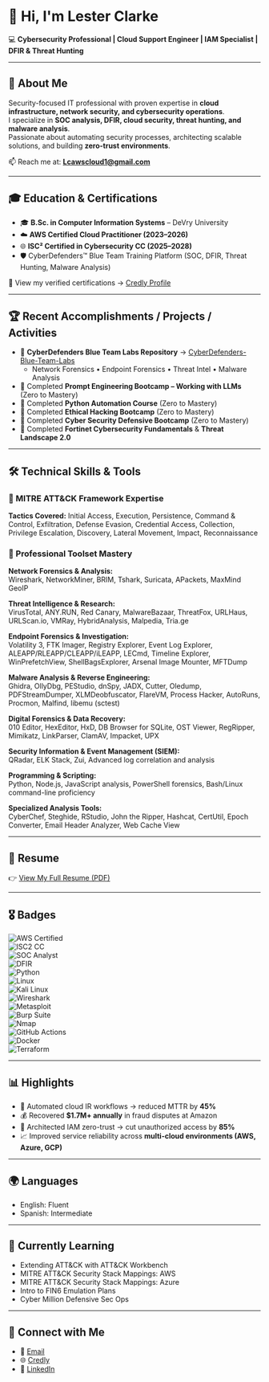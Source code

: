# 👋 Hi, I'm Lester Clarke  

💻 **Cybersecurity Professional | Cloud Support Engineer | IAM Specialist | DFIR & Threat Hunting**  

---

## 🔐 About Me  
Security-focused IT professional with proven expertise in **cloud infrastructure, network security, and cybersecurity operations**.  
I specialize in **SOC analysis, DFIR, cloud security, threat hunting, and malware analysis**.  
Passionate about automating security processes, architecting scalable solutions, and building **zero-trust environments**.  

📫 Reach me at: **[Lcawscloud1@gmail.com](mailto:Lcawscloud1@gmail.com)**  

---

## 🎓 Education & Certifications  
- 🎓 **B.Sc. in Computer Information Systems** – DeVry University  
- ☁️ **AWS Certified Cloud Practitioner (2023–2026)**  
- 🌐 **ISC² Certified in Cybersecurity CC (2025–2028)**  
- 🛡️ CyberDefenders™ Blue Team Training Platform (SOC, DFIR, Threat Hunting, Malware Analysis)  

📜 View my verified certifications → [Credly Profile](https://www.credly.com/users/lester-clarke)  

---

## 🏆 Recent Accomplishments / Projects / Activities
- 🔹 **CyberDefenders Blue Team Labs Repository** → [CyberDefenders-Blue-Team-Labs](https://github.com/FreeDaDon/CyberDefenders-Blue-Team-Labs)
   - Network Forensics • Endpoint Forensics • Threat Intel • Malware Analysis
- 🔹 Completed **Prompt Engineering Bootcamp – Working with LLMs** (Zero to Mastery)  
- 🔹 Completed **Python Automation Course** (Zero to Mastery)  
- 🔹 Completed **Ethical Hacking Bootcamp** (Zero to Mastery)  
- 🔹 Completed **Cyber Security Defensive Bootcamp** (Zero to Mastery)  
- 🔹 Completed **Fortinet Cybersecurity Fundamentals** & **Threat Landscape 2.0**  

---

## 🛠️ Technical Skills & Tools  

### 🔹 MITRE ATT&CK Framework Expertise  
**Tactics Covered:** Initial Access, Execution, Persistence, Command & Control, Exfiltration, Defense Evasion, Credential Access, Collection, Privilege Escalation, Discovery, Lateral Movement, Impact, Reconnaissance  

### 🔹 Professional Toolset Mastery  

**Network Forensics & Analysis:**  
Wireshark, NetworkMiner, BRIM, Tshark, Suricata, APackets, MaxMind GeoIP  

**Threat Intelligence & Research:**  
VirusTotal, ANY.RUN, Red Canary, MalwareBazaar, ThreatFox, URLHaus, URLScan.io, VMRay, HybridAnalysis, Malpedia, Tria.ge  

**Endpoint Forensics & Investigation:**  
Volatility 3, FTK Imager, Registry Explorer, Event Log Explorer, ALEAPP/RLEAPP/CLEAPP/iLEAPP, LECmd, Timeline Explorer, WinPrefetchView, ShellBagsExplorer, Arsenal Image Mounter, MFTDump  

**Malware Analysis & Reverse Engineering:**  
Ghidra, OllyDbg, PEStudio, dnSpy, JADX, Cutter, Oledump, PDFStreamDumper, XLMDeobfuscator, FlareVM, Process Hacker, AutoRuns, Procmon, Malfind, libemu (sctest)  

**Digital Forensics & Data Recovery:**  
010 Editor, HexEditor, HxD, DB Browser for SQLite, OST Viewer, RegRipper, Mimikatz, LinkParser, ClamAV, Impacket, UPX  

**Security Information & Event Management (SIEM):**  
QRadar, ELK Stack, Zui, Advanced log correlation and analysis  

**Programming & Scripting:**  
Python, Node.js, JavaScript analysis, PowerShell forensics, Bash/Linux command-line proficiency  

**Specialized Analysis Tools:**  
CyberChef, Steghide, RStudio, John the Ripper, Hashcat, CertUtil, Epoch Converter, Email Header Analyzer, Web Cache View  

---

## 📄 Resume  
👉 [View My Full Resume (PDF)](./Lester-Clarke-Flow2-Resume.pdf)

---

## 🎖️ Badges  

![AWS Certified](https://img.shields.io/badge/AWS-Cloud%20Practitioner-orange?logo=amazon-aws&logoColor=white)  
![ISC2 CC](https://img.shields.io/badge/ISC²-Certified%20in%20Cybersecurity-blue?logo=ISC2&logoColor=white)  
![SOC Analyst](https://img.shields.io/badge/SOC-Blue%20Team%20Analyst-green)  
![DFIR](https://img.shields.io/badge/DFIR-Incident%20Response-red)  
![Python](https://img.shields.io/badge/Code-Python-yellow?logo=python)  
![Linux](https://img.shields.io/badge/OS-Linux-lightgrey?logo=linux)  
![Kali Linux](https://img.shields.io/badge/Kali-Linux-blue?logo=kalilinux&logoColor=white)  
![Wireshark](https://img.shields.io/badge/Wireshark-Network%20Analysis-blue?logo=wireshark&logoColor=white)  
![Metasploit](https://img.shields.io/badge/Metasploit-Pentest-orange?logo=metasploit&logoColor=white)  
![Burp Suite](https://img.shields.io/badge/Burp-Suite-critical?logo=burpsuite&logoColor=white)  
![Nmap](https://img.shields.io/badge/Nmap-Network%20Scanner-informational?logo=nmap&logoColor=white)  
![GitHub Actions](https://img.shields.io/badge/GitHub-Actions-2088FF?logo=githubactions&logoColor=white)  
![Docker](https://img.shields.io/badge/Docker-Containerization-2496ED?logo=docker&logoColor=white)  
![Terraform](https://img.shields.io/badge/Terraform-IaC-7B42BC?logo=terraform&logoColor=white)  

---

## 📊 Highlights  
- 🚀 Automated cloud IR workflows → reduced MTTR by **45%**  
- 💰 Recovered **$1.7M+ annually** in fraud disputes at Amazon  
- 🔐 Architected IAM zero-trust → cut unauthorized access by **85%**  
- 📈 Improved service reliability across **multi-cloud environments (AWS, Azure, GCP)**  

---

## 🌍 Languages  
- English: Fluent  
- Spanish: Intermediate  

---

## 🚀 Currently Learning  
- Extending ATT&CK with ATT&CK Workbench  
- MITRE ATT&CK Security Stack Mappings: AWS  
- MITRE ATT&CK Security Stack Mappings: Azure
- Intro to FIN6 Emulation Plans  
- Cyber Million Defensive Sec Ops

---

## 🤝 Connect with Me  
- 📧 [Email](mailto:Lcawscloud1@gmail.com)  
- 🌐 [Credly](https://www.credly.com/users/lester-clarke)  
- 💼 [LinkedIn](https://www.linkedin.com/in/lester-clarke-a575522bb/)  

